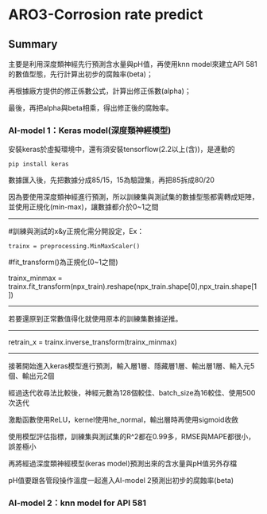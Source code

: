 # ARO3-Corrosion rate predict

## Summary
主要是利用深度類神經先行預測含水量與pH值，再使用knn model來建立API 581的數值型態，先行計算出初步的腐蝕率(beta)；

再根據廠方提供的修正係數公式，計算出修正係數(alpha)；

最後，再把alpha與beta相乘，得出修正後的腐蝕率。

### AI-model 1：Keras model(深度類神經模型)

安裝keras於虛擬環境中，還有須安裝tensorflow(2.2以上(含))，是連動的
```
pip install keras
```

數據匯入後，先把數據分成85/15，15為驗證集，再把85拆成80/20

因為要使用深度類神經進行預測，所以訓練集與測試集的數據型態都需轉成矩陣，並使用正規化(min-max)，讓數據都介於0~1之間

-------
#訓練與測試的x&y正規化需分開設定，Ex：

```
trainx = preprocessing.MinMaxScaler()
```

#fit_transform()為正規化(0~1之間)

trainx_minmax = trainx.fit_transform(npx_train).reshape(npx_train.shape[0],npx_train.shape[1])

-------

若要還原到正常數值得化就使用原本的訓練集數據逆推。

-------
retrain_x = trainx.inverse_transform(trainx_minmax)

-------

接著開始進入keras模型進行預測，輸入層1層、隱藏層1層、輸出層1層、輸入元5個、輸出元2個

經過迭代收尋法比較後，神經元數為128個較佳、batch_size為16較佳、使用500次迭代

激勵函數使用ReLU，kernel使用he_normal，輸出層時再使用sigmoid收斂

使用模型評估指標，訓練集與測試集的R^2都在0.99多，RMSE與MAPE都很小，誤差極小

再將經過深度類神經模型(keras model)預測出來的含水量與pH值另外存檔

pH值要跟各管段操作溫度一起進入AI-model 2預測出初步的腐蝕率(beta)

### AI-model 2：knn model for API 581


